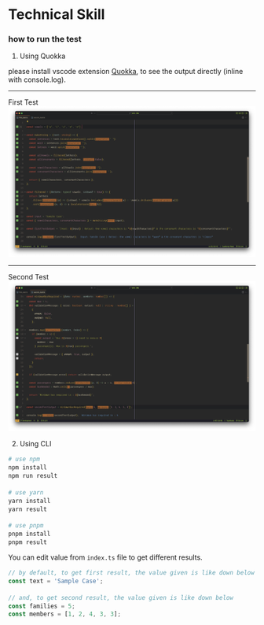 # Technical Skill

### how to run the test

1. Using Quokka

please install vscode extension [Quokka](https://marketplace.visualstudio.com/items?itemName=WallabyJs.quokka-vscode), to see the output directly (inline with console.log).

---

First Test
![first test](/ss_first.jpg)

---

Second Test
![second test](/ss_second.jpg)

2. Using CLI

```bash
# use npm
npm install
npm run result

# use yarn
yarn install
yarn result

# use pnpm
pnpm install
pnpm result
```

You can edit value from `index.ts` file to get different results.

```ts
// by default, to get first result, the value given is like down below
const text = 'Sample Case';

// and, to get second result, the value given is like down below
const families = 5;
const members = [1, 2, 4, 3, 3];
```
